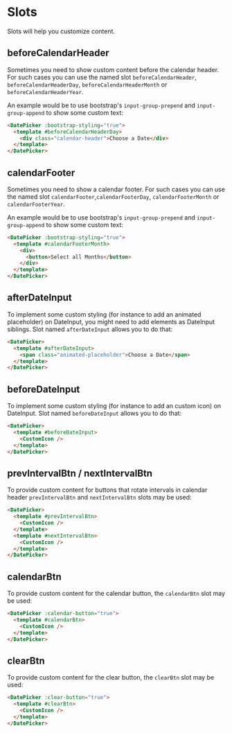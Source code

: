# Slots

Slots will help you customize content.

## beforeCalendarHeader

Sometimes you need to show custom content before the calendar header. For such cases you can use the named slot `beforeCalendarHeader`, `beforeCalendarHeaderDay`, `beforeCalendarHeaderMonth` or `beforeCalendarHeaderYear`.

An example would be to use bootstrap's `input-group-prepend` and `input-group-append`
to show some custom text:

```html
<DatePicker :bootstrap-styling="true">
  <template #beforeCalendarHeaderDay>
    <div class="calendar-header">Choose a Date</div>
  </template>
</DatePicker>
```

## calendarFooter

Sometimes you need to show a calendar footer. For such cases you can use the named slot `calendarFooter`,`calendarFooterDay`, `calendarFooterMonth` or `calendarFooterYear`.

An example would be to use bootstrap's `input-group-prepend` and `input-group-append`
to show some custom text:

```html
<DatePicker :bootstrap-styling="true">
  <template #calendarFooterMonth>
    <div>
      <button>Select all Months</button>
    </div>
  </template>
</DatePicker>
```

## afterDateInput

To implement some custom styling (for instance to add an animated placeholder) on DateInput, you might need to add elements as DateInput siblings. Slot named
`afterDateInput` allows you to do that:

```html
<DatePicker>
  <template #afterDateInput>
    <span class="animated-placeholder">Choose a Date</span>
  </template>
</DatePicker>
```

## beforeDateInput

To implement some custom styling (for instance to add an custom icon) on DateInput. Slot named `beforeDateInput`
allows you to do that:

```html
<DatePicker>
  <template #beforeDateInput>
    <CustomIcon />
  </template>
</DatePicker>
```

## prevIntervalBtn / nextIntervalBtn

To provide custom content for buttons that rotate intervals in calendar header `prevIntervalBtn` and `nextIntervalBtn` slots may be used:

```html
<DatePicker>
  <template #prevIntervalBtn>
    <CustomIcon />
  </template>
  <template #nextIntervalBtn>
    <CustomIcon />
  </template>
</DatePicker>
```

## calendarBtn

To provide custom content for the calendar button, the `calendarBtn` slot may be used:

```html
<DatePicker :calendar-button="true">
  <template #calendarBtn>
    <CustomIcon />
  </template>
</DatePicker>
```

## clearBtn

To provide custom content for the clear button, the `clearBtn` slot may be used:

```html
<DatePicker :clear-button="true">
  <template #clearBtn>
    <CustomIcon />
  </template>
</DatePicker>
```
